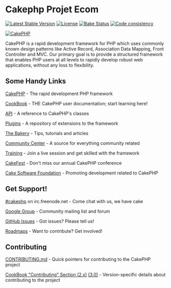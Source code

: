 # Cakephp Projet Ecom

[![Latest Stable Version](https://poser.pugx.org/cakephp/cakephp/v/stable.svg)](https://packagist.org/packages/cakephp/cakephp)
[![License](https://poser.pugx.org/cakephp/cakephp/license.svg)](https://packagist.org/packages/cakephp/cakephp)
[![Bake Status](https://secure.travis-ci.org/cakephp/cakephp.png?branch=master)](http://travis-ci.org/cakephp/cakephp)
[![Code consistency](http://squizlabs.github.io/PHP_CodeSniffer/analysis/cakephp/cakephp/grade.svg)](http://squizlabs.github.io/PHP_CodeSniffer/analysis/cakephp/cakephp/)

[![CakePHP](http://cakephp.org/img/cake-logo.png)](http://www.cakephp.org)

CakePHP is a rapid development framework for PHP which uses commonly known design patterns like Active Record, Association Data Mapping, Front Controller and MVC.
Our primary goal is to provide a structured framework that enables PHP users at all levels to rapidly develop robust web applications, without any loss to flexibility.


## Some Handy Links

[CakePHP](http://www.cakephp.org) - The rapid development PHP framework

[CookBook](http://book.cakephp.org) - THE CakePHP user documentation; start learning here!

[API](http://api.cakephp.org) - A reference to CakePHP's classes

[Plugins](http://plugins.cakephp.org/) - A repository of extensions to the framework

[The Bakery](http://bakery.cakephp.org) - Tips, tutorials and articles

[Community Center](http://community.cakephp.org) - A source for everything community related

[Training](http://training.cakephp.org) - Join a live session and get skilled with the framework

[CakeFest](http://cakefest.org) - Don't miss our annual CakePHP conference

[Cake Software Foundation](http://cakefoundation.org) - Promoting development related to CakePHP


## Get Support!

[#cakephp](http://webchat.freenode.net/?channels=#cakephp) on irc.freenode.net - Come chat with us, we have cake

[Google Group](https://groups.google.com/group/cake-php) - Community mailing list and forum

[GitHub Issues](https://github.com/cakephp/cakephp/issues) - Got issues? Please tell us!

[Roadmaps](https://github.com/cakephp/cakephp/wiki#roadmaps) - Want to contribute? Get involved!


## Contributing

[CONTRIBUTING.md](CONTRIBUTING.md) - Quick pointers for contributing to the CakePHP project

[CookBook "Contributing" Section (2.x)](http://book.cakephp.org/2.0/en/contributing.html) [(3.0)](http://book.cakephp.org/3.0/en/contributing.html) - Version-specific details about contributing to the project
